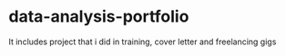 # data-analysis-portfolio
It includes project that i did in training, cover letter and freelancing gigs
